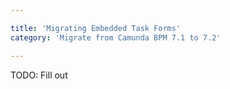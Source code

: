 ```yaml
---

title: 'Migrating Embedded Task Forms'
category: 'Migrate from Camunda BPM 7.1 to 7.2'

---
```


TODO: Fill out